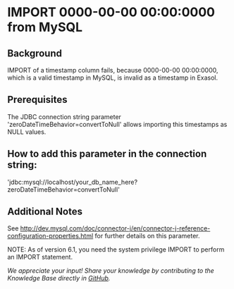# IMPORT 0000-00-00 00:00:0000 from MySQL 
## Background

IMPORT of a timestamp column fails, because 0000-00-00 00:00:0000, which is a valid timestamp in MySQL, is invalid as a timestamp in Exasol.

## Prerequisites

The JDBC connection string parameter 'zeroDateTimeBehavior=convertToNull' allows importing this timestamps as NULL values.

## How to add this parameter in the connection string:

'jdbc:mysql://localhost/your_db_name_here?zeroDateTimeBehavior=convertToNull'

## Additional Notes

See <http://dev.mysql.com/doc/connector-j/en/connector-j-reference-configuration-properties.html> for further details on this parameter.

NOTE: As of version 6.1, you need the system privilege IMPORT to perform an IMPORT statement.

*We appreciate your input! Share your knowledge by contributing to the Knowledge Base directly in [GitHub](https://github.com/exasol/public-knowledgebase).* 